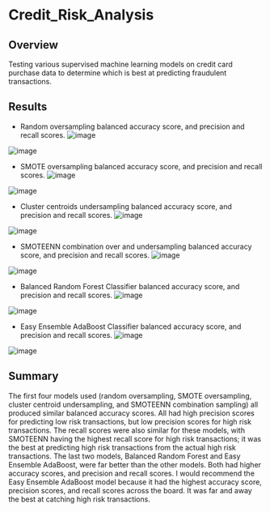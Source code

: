 # Credit_Risk_Analysis

## Overview
Testing various supervised machine learning models on credit card purchase data to determine which is best at predicting fraudulent transactions. 

## Results

- Random oversampling balanced accuracy score, and precision and recall scores.
![image](https://user-images.githubusercontent.com/92554586/156945197-2cb8a79a-e5d0-4f7e-aabe-d6d89136a747.png)

![image](https://user-images.githubusercontent.com/92554586/156945115-578c4f3c-37cc-4beb-aba5-8df0ee9d2c7e.png)

- SMOTE oversampling balanced accuracy score, and precision and recall scores.
![image](https://user-images.githubusercontent.com/92554586/156945263-752c5d66-499f-4aab-8cdf-d5a35b828f56.png)

![image](https://user-images.githubusercontent.com/92554586/156945277-9240de69-9e31-4dc1-aa9c-47be234cc5b6.png)

- Cluster centroids undersampling balanced accuracy score, and precision and recall scores.
![image](https://user-images.githubusercontent.com/92554586/156945321-519734f2-2316-46a1-8977-783ca1cebf06.png)

![image](https://user-images.githubusercontent.com/92554586/156945333-53c71140-fc44-467c-adc4-0a3780da5d1b.png)

- SMOTEENN combination over and undersampling balanced accuracy score, and precision and recall scores.
![image](https://user-images.githubusercontent.com/92554586/156945385-45def974-e00f-4146-92f2-f11361cea9b1.png)

![image](https://user-images.githubusercontent.com/92554586/156945395-ce375474-ccd0-43a7-84da-318c3de9e286.png)

- Balanced Random Forest Classifier balanced accuracy score, and precision and recall scores.
![image](https://user-images.githubusercontent.com/92554586/156945649-9d24aaa7-9c30-4177-a5c5-4958f60a9ad0.png)

![image](https://user-images.githubusercontent.com/92554586/156945671-f1704655-5fcf-4ffc-83fe-b091e480d977.png)

- Easy Ensemble AdaBoost Classifier balanced accuracy score, and precision and recall scores. 
![image](https://user-images.githubusercontent.com/92554586/156945739-cc1fd329-8b01-468b-ad1c-92b8742eea1a.png)

![image](https://user-images.githubusercontent.com/92554586/156945745-4487c4e9-82ea-445c-a0ce-1ad394c30610.png)

## Summary
The first four models used (random oversampling, SMOTE oversampling, cluster centroid undersampling, and SMOTEENN combination sampling) all produced similar balanced accuracy scores. All had high precision scores for predicting low risk transactions, but low precision scores for high risk transactions. The recall scores were also similar for these models, with SMOTEENN having the highest recall score for high risk transactions; it was the best at predicting high risk transactions from the actual high risk transactions. The last two models, Balanced Random Forest and Easy Ensemble AdaBoost, were far better than the other models. Both had higher accuracy scores, and precision and recall scores. I would recommend the Easy Ensemble AdaBoost model because it had the highest accuracy score, precision scores, and recall scores across the board. It was far and away the best at catching high risk transactions.   

